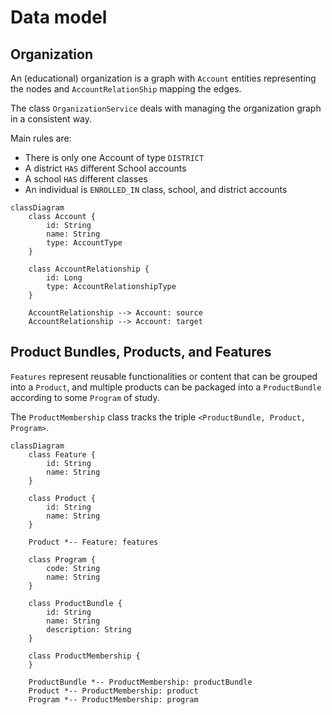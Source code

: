 # Data model

## Organization
An (educational) organization is a graph with `Account` entities representing the nodes and `AccountRelationShip` mapping the edges.

The class `OrganizationService` deals with managing the organization graph in a consistent way.

Main rules are:
- There is only one Account of type `DISTRICT`
- A district `HAS` different School accounts
- A school `HAS` different classes
- An individual is `ENROLLED_IN` class, school, and district accounts

```mermaid
classDiagram
    class Account {
        id: String
        name: String 
        type: AccountType
    }

    class AccountRelationship {
        id: Long
        type: AccountRelationshipType
    }

    AccountRelationship --> Account: source
    AccountRelationship --> Account: target
```

## Product Bundles, Products, and Features

`Features` represent reusable functionalities or content that can be grouped into a `Product`, and multiple products can be packaged into a `ProductBundle` according to some `Program` of study.

The `ProductMembership` class tracks the triple `<ProductBundle, Product, Program>`.

```mermaid
classDiagram
    class Feature {
        id: String
        name: String 
    }

    class Product {
        id: String
        name: String 
    }

    Product *-- Feature: features

    class Program {
        code: String
        name: String
    }

    class ProductBundle {
        id: String
        name: String
        description: String
    }

    class ProductMembership {
    }

    ProductBundle *-- ProductMembership: productBundle
    Product *-- ProductMembership: product
    Program *-- ProductMembership: program
```

